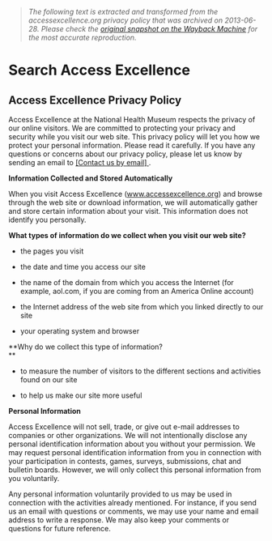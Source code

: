 > *The following text is extracted and transformed from the accessexcellence.org privacy policy that was archived on 2013-06-28. Please check the [original snapshot on the Wayback Machine](https://web.archive.org/web/20130628073556id_/http%3A//accessexcellence.org/MTC/privacy.php) for the most accurate reproduction.*

# Search Access Excellence

## Access Excellence Privacy Policy

Access Excellence at the National Health Museum respects the privacy of our online visitors. We are committed to protecting your privacy and security while you visit our web site. This privacy policy will let you how we protect your personal information. Please read it carefully. If you have any questions or concerns about our privacy policy, please let us know by sending an email to [[Contact us by email] ](https://web.archive.org/captcha/email.cgi).

**Information Collected and Stored Automatically**

When you visit Access Excellence (www.accessexcellence.org) and browse through the web site or download information, we will automatically gather and store certain information about your visit. This information does not identify you personally.

**What types of information do we collect when you visit our web site?**

  * the pages you visit 

  * the date and time you access our site

  * the name of the domain from which you access the Internet (for example, aol.com, if you are coming from an America Online account) 

  * the Internet address of the web site from which you linked directly to our site 

  * your operating system and browser 




**Why do we collect this type of information?  
**

  * to measure the number of visitors to the different sections and activities found on our site 

  * to help us make our site more useful   





**Personal Information**   


Access Excellence will not sell, trade, or give out e-mail addresses to companies or other organizations. We will not intentionally disclose any personal identification information about you without your permission. We may request personal identification information from you in connection with your participation in contests, games, surveys, submissions, chat and bulletin boards. However, we will only collect this personal information from you voluntarily.

Any personal information voluntarily provided to us may be used in connection with the activities already mentioned. For instance, if you send us an email with questions or comments, we may use your name and email address to write a response. We may also keep your comments or questions for future reference.  

